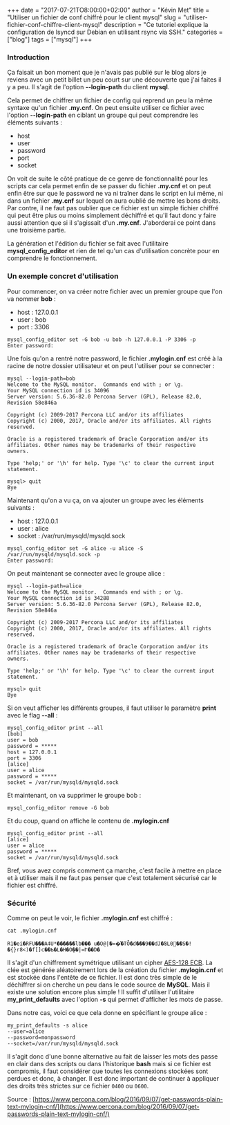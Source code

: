 +++
date = "2017-07-21TO8:00:00+02:00"
author = "Kévin Met"
title = "Utiliser un fichier de conf chiffré pour le client mysql"
slug = "utiliser-fichier-conf-chiffre-client-mysql"
description = "Ce tutoriel explique la configuration de lsyncd sur Debian en utilisant rsync via SSH."
categories = ["blog"]
tags = ["mysql"]
+++

### Introduction

Ça faisait un bon moment que je n'avais pas publié sur le blog alors je reviens avec un petit billet un peu court sur une découverte que j'ai faites il y a peu. Il s'agit de l'option **--login-path** du client **mysql**.

Cela permet de chiffrer un fichier de config qui reprend un peu la même syntaxe qu'un fichier **.my.cnf**. On peut ensuite utiliser ce fichier avec l'option **--login-path** en ciblant un groupe qui peut comprendre les éléments suivants :

* host
* user
* password
* port
* socket

<!--more-->

On voit de suite le côté pratique de ce genre de fonctionnalité pour les scripts car cela permet enfin de se passer du fichier **.my.cnf** et on peut enfin être sur que le password ne va ni traîner dans le script en lui même, ni dans un fichier **.my.cnf** sur lequel on aura oublié de mettre les bons droits. Par contre, il ne faut pas oublier que ce fichier est un simple fichier chiffré qui peut être plus ou moins simplement déchiffré et qu'il faut donc y faire aussi attention que si il s'agissait d'un **.my.cnf**. J'aborderai ce point dans une troisième partie.

La génération et l'édition du fichier se fait avec l'utilitaire **mysql_config_editor** et rien de tel qu'un cas d'utilisation concrète pour en comprendre le fonctionnement.

### Un exemple concret d'utilisation

Pour commencer, on va créer notre fichier avec un premier groupe que l'on va nommer **bob** :

* host : 127.0.0.1
* user : bob
* port : 3306

```shell
mysql_config_editor set -G bob -u bob -h 127.0.0.1 -P 3306 -p
Enter password:
```

Une fois qu'on a rentré notre password, le fichier **.mylogin.cnf** est créé à la racine de notre dossier utilisateur et on peut l'utiliser pour se connecter :

```shell
mysql --login-path=bob
Welcome to the MySQL monitor.  Commands end with ; or \g.
Your MySQL connection id is 34096
Server version: 5.6.36-82.0 Percona Server (GPL), Release 82.0, Revision 58e846a

Copyright (c) 2009-2017 Percona LLC and/or its affiliates
Copyright (c) 2000, 2017, Oracle and/or its affiliates. All rights reserved.

Oracle is a registered trademark of Oracle Corporation and/or its
affiliates. Other names may be trademarks of their respective
owners.

Type 'help;' or '\h' for help. Type '\c' to clear the current input statement.

mysql> quit
Bye
```

Maintenant qu'on a vu ça, on va ajouter un groupe avec les éléments suivants :

* host : 127.0.0.1
* user : alice
* socket : /var/run/mysqld/mysqld.sock

```shell
mysql_config_editor set -G alice -u alice -S /var/run/mysqld/mysqld.sock -p
Enter password:
```

On peut maintenant se connecter avec le groupe alice :

```shell
mysql --login-path=alice
Welcome to the MySQL monitor.  Commands end with ; or \g.
Your MySQL connection id is 34288
Server version: 5.6.36-82.0 Percona Server (GPL), Release 82.0, Revision 58e846a

Copyright (c) 2009-2017 Percona LLC and/or its affiliates
Copyright (c) 2000, 2017, Oracle and/or its affiliates. All rights reserved.

Oracle is a registered trademark of Oracle Corporation and/or its
affiliates. Other names may be trademarks of their respective
owners.

Type 'help;' or '\h' for help. Type '\c' to clear the current input statement.

mysql> quit
Bye
```

Si on veut afficher les différents groupes, il faut utiliser le paramètre **print** avec le flag **--all** :

```shell
mysql_config_editor print --all
[bob]
user = bob
password = *****
host = 127.0.0.1
port = 3306
[alice]
user = alice
password = *****
socket = /var/run/mysqld/mysqld.sock
```

Et maintenant, on va supprimer le groupe bob :

```shell
mysql_config_editor remove -G bob
```

Et du coup, quand on affiche le contenu de **.mylogin.cnf**

```shell
mysql_config_editor print --all
[alice]
user = alice
password = *****
socket = /var/run/mysqld/mysqld.sock
```

Bref, vous avez compris comment ça marche, c'est facile à mettre en place et à utiliser mais il ne faut pas penser que c'est totalement sécurisé car le fichier est chiffré.

### Sécurité

Comme on peut le voir, le fichier **.mylogin.cnf** est chiffré :

```shell
cat .mylogin.cnf

R1�ei�RFU���A4U*������lb��� u�O@|�=�͐�TȰ�d���9��dJ�ƁL0޽��S�!�{}r8<)�f[]c��Ƅ�L�H�O݆��|=Ւ��D�
```

Il s'agit d'un chiffrement symétrique utilisant un cipher [AES-128 ECB](https://github.com/mysql/mysql-server/blob/3e90d07c3578e4da39dc1bce73559bbdf655c28c/client/mysql_config_editor.cc#L1171). La clée est générée aléatoirement lors de la création du fichier **.mylogin.cnf** et est stockée dans l'entête de ce fichier. Il est donc très simple de le déchiffrer si on cherche un peu dans le code source de **MySQL**. Mais il existe une solution encore plus simple ! Il suffit d'utiliser l'utilitaire **my_print_defaults** avec l'option **-s** qui permet d'afficher les mots de passe.

Dans notre cas, voici ce que cela donne en spécifiant le groupe alice :

```shell
my_print_defaults -s alice
--user=alice
--password=monpassword
--socket=/var/run/mysqld/mysqld.sock
```

Il s'agit donc d'une bonne alternative au fait de laisser les mots des passe en clair dans des scripts ou dans l'historique **bash** mais si ce fichier est compromis, il faut considérer que toutes les connexions stockées sont perdues et donc, à changer. Il est donc important de continuer à appliquer des droits très strictes sur ce fichier `0400` ou `0600`.

Source : [https://www.percona.com/blog/2016/09/07/get-passwords-plain-text-mylogin-cnf/](https://www.percona.com/blog/2016/09/07/get-passwords-plain-text-mylogin-cnf/)
